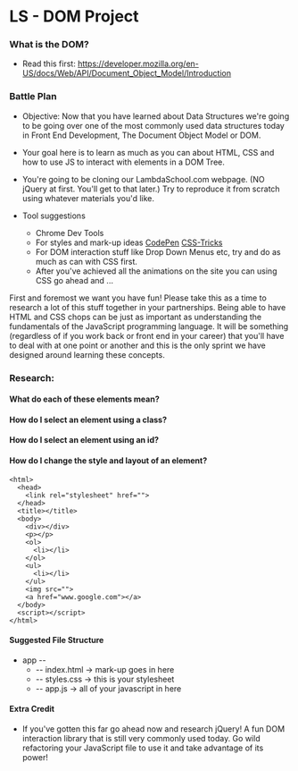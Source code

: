 # LS - DOM Project 

### What is the DOM?
- Read this first: https://developer.mozilla.org/en-US/docs/Web/API/Document_Object_Model/Introduction

### Battle Plan
 - Objective: Now that you have learned about Data Structures we're going to be going over one of the most commonly used data structures today in Front End Development, The Document Object Model or DOM.
 - Your goal here is to learn as much as you can about HTML, CSS and how to use JS to interact with elements in a DOM Tree.
 - You're going to be cloning our LambdaSchool.com webpage. (NO jQuery at first. You'll get to that later.) Try to reproduce it from scratch using whatever materials you'd like. 

  - Tool suggestions
    - Chrome Dev Tools
    - For styles and mark-up ideas [CodePen](https://codepen.io/) [CSS-Tricks](https://css-tricks.com/)
    - For DOM interaction stuff like Drop Down Menus etc, try and do as much as can with CSS first. 
    - After you've achieved all the animations on the site you can using CSS go ahead and ... 

First and foremost we want you have fun! Please take this as a time to research a lot of this stuff together in your partnerships. Being able to have HTML and CSS chops can be just as important as understanding the fundamentals of the JavaScript programming language. It will be something (regardless of if you work back or front end in your career) that you'll have to deal with at one point or another and this is the only sprint we have designed around learning these concepts. 

### Research: 
  #### What do each of these elements mean? 
  #### How do I select an element using a class?
  #### How do I select an element using an id?
  #### How do I change the style and layout of an element?

```
<html> 
  <head>
    <link rel="stylesheet" href="">
  </head>
  <title></title>
  <body>
    <div></div>
    <p></p>
    <ol>
      <li></li>
    </ol>
    <ul>
      <li></li>
    </ul>
    <img src="">
    <a href="www.google.com"></a>
  </body>
  <script></script>
</html>
```

 #### Suggested File Structure
  - app --
    - -- index.html -> mark-up goes in here
    - -- styles.css -> this is your stylesheet
    - -- app.js -> all of your javascript in here

 #### Extra Credit
  - If you've gotten this far go ahead now and research jQuery! A fun DOM interaction library that is still very commonly used today. Go wild refactoring your JavaScript file to use it and take advantage of its power!